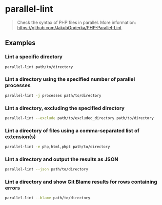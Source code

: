 # parallel-lint

> Check the syntax of PHP files in parallel. More information: <https://github.com/JakubOnderka/PHP-Parallel-Lint>.

## Examples

### Lint a specific directory

```bash
parallel-lint path/to/directory
```

### Lint a directory using the specified number of parallel processes

```bash
parallel-lint -j processes path/to/directory
```

### Lint a directory, excluding the specified directory

```bash
parallel-lint --exclude path/to/excluded_directory path/to/directory
```

### Lint a directory of files using a comma-separated list of extension(s)

```bash
parallel-lint -e php,html,phpt path/to/directory
```

### Lint a directory and output the results as JSON

```bash
parallel-lint --json path/to/directory
```

### Lint a directory and show Git Blame results for rows containing errors

```bash
parallel-lint --blame path/to/directory
```
